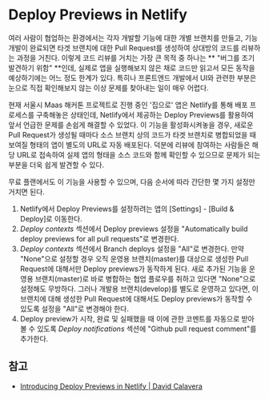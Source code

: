 # Deploy Previews in Netlify

여러 사람이 협업하는 환경에서는 각자 개발할 기능에 대한 개별 브랜치를 만들고, 기능 개발이 완료되면 타겟 브랜치에 대한 Pull Request를 생성하여 상대방의 코드를 리뷰하는 과정을 거친다. 이렇게 코드 리뷰를 거치는 가장 큰 목적 중 하나는 ** "버그를 조기 발견하기 위함" **인데, 실제로 앱을 실행해보지 않은 채로 코드만 읽고서 모든 동작을 예상하기에는 어느 정도 한계가 있다. 특히나 프론트엔드 개발에서 UI와 관련한 부분은 눈으로 직접 확인해보지 않는 이상 문제를 찾아내는 일이 매우 어렵다.

현재 서울시 Maas 해커톤 프로젝트로 진행 중인 '집으로' 앱은 Netlify를 통해 배포 프로세스를 구축해놓은 상태인데, Netlify에서 제공하는 Deploy Previews를 활용하여 앞서 언급한 문제를 손쉽게 해결할 수 있었다. 이 기능을 활성화시켜놓을 경우, 새로운 Pull Request가 생성될 때마다 소스 브랜치 상의 코드가 타겟 브랜치로 병합되었을 때 보여질 형태의 앱이 별도의 URL로 자동 배포된다. 덕분에 리뷰에 참여하는 사람들은 해당 URL로 접속하여 실제 앱의 형태을 소스 코드와 함께 확인할 수 있으므로 문제가 되는 부분을 더욱 쉽게 발견할 수 있다.

무료 플랜에서도 이 기능을 사용할 수 있으며, 다음 순서에 따라 간단한 몇 가지 설정만 거치면 된다.

1. Netlify에서 Deploy Previews를 설정하려는 앱의 [Settings] - [Build & Deploy]로 이동한다.
2. *Deploy contexts* 섹션에서 Deploy previews 설정을 "Automatically build deploy previews for all pull requests"로 변경한다.
3. *Deploy contexts* 섹션에서 Branch deploys 설정을 "All"로 변경한다. 만약 "None"으로 설정할 경우 오직 운영용 브랜치(master)를 대상으로 생성한 Pull Request에 대해서만 Deploy previews가 동작하게 된다. 새로 추가된 기능을 운영용 브랜치(master)로 바로 병합하는 협업 플로우를 취하고 있다면 "None"으로 설정해도 무방하다. 그러나 개발용 브랜치(develop)를 별도로 운영하고 있다면, 이 브랜치에 대해 생성한 Pull Request에 대해서도 Deploy previews가 동작할 수 있도록 설정을 "All"로 변경해야 한다.
4. Deploy preview가 시작, 완료 및 실패했을 때 이에 관한 코멘트를 자동으로 받아볼 수 있도록 *Deploy notifications* 섹션에 "Github pull request comment"를 추가한다.

## 참고

* [Introducing Deploy Previews in Netlify | David Calavera](https://www.netlify.com/blog/2016/07/20/introducing-deploy-previews-in-netlify/?_ga=2.158759103.481212986.1561538104-1752285197.1552925102)
